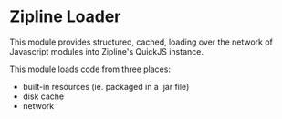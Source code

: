 Zipline Loader
================

This module provides structured, cached, loading over the network of Javascript modules into Zipline's QuickJS instance.

This module loads code from three places:
 - built-in resources (ie. packaged in a .jar file)
 - disk cache
 - network
